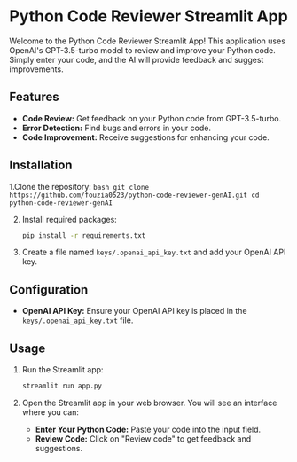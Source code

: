 # Python Code Reviewer Streamlit App

Welcome to the Python Code Reviewer Streamlit App! This application uses OpenAI's GPT-3.5-turbo model to review and improve your Python code. Simply enter your code, and the AI will provide feedback and suggest improvements.

## Features

- **Code Review:** Get feedback on your Python code from GPT-3.5-turbo.
- **Error Detection:** Find bugs and errors in your code.
- **Code Improvement:** Receive suggestions for enhancing your code.

## Installation

1.Clone the repository:
    ```bash
    git clone https://github.com/fouzia0523/python-code-reviewer-genAI.git
    cd python-code-reviewer-genAI
    ```

2. Install required packages:
    ```bash
    pip install -r requirements.txt
    ```

3. Create a file named `keys/.openai_api_key.txt` and add your OpenAI API key.

## Configuration

- **OpenAI API Key:** Ensure your OpenAI API key is placed in the `keys/.openai_api_key.txt` file.

## Usage

1. Run the Streamlit app:
    ```bash
    streamlit run app.py
    ```

2. Open the Streamlit app in your web browser. You will see an interface where you can:
   - **Enter Your Python Code:** Paste your code into the input field.
   - **Review Code:** Click on "Review code" to get feedback and suggestions.
